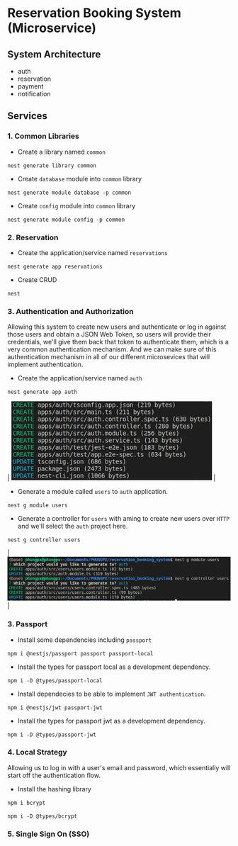# Reservation Booking System (Microservice)

## System Architecture

- auth
- reservation
- payment
- notification

## Services

### 1. Common Libraries

- Create a library named `common`

```
nest generate library common
```

- Create `database` module into `common` library

```
nest generate module database -p common
```

- Create `config` module into `common` library

```
nest generate module config -p common
```

### 2. Reservation

- Create the application/service named `reservations`

```
nest generate app reservations
```

- Create CRUD

```
nest
```

### 3. Authentication and Authorization

Allowing this system to create new users and authenticate or log in against those users and obtain a JSON Web Token, so users will provide their credentials, we'll give them back that token to authenticate them, which is a very common authentication mechanism. And we can make sure of this authentication mechanism in all of our different microsevices that will implement authentication.

- Create the application/service named `auth`

```
nest generate app auth
```

| ![alt text](./figures/nest_generate_app_auth.png?raw=true) |

- Generate a module called `users` to `auth` application.

```
nest g module users
```

- Generate a controller for `users` with aming to create new users over `HTTP` and we'll select the `auth` project here.

```
nest g controller users
```

| ![alt text](./figures/users_module_and_controllers.png?raw=true) |

### 3. Passport

- Install some dependencies including `passport`

```
npm i @nestjs/passport passport passport-local
```

- Install the types for passport local as a development dependency.

```
npm i -D @types/passport-local
```

- Install dependecies to be able to implement `JWT authentication`.

```
npm i @nestjs/jwt passport-jwt
```

- Install the types for passport jwt as a development dependency.

```
npm i -D @types/passport-jwt
```

### 4. Local Strategy

Allowing us to log in with a user's email and password, which essentially will start off the authentication flow.

- Install the hashing library

```
npm i bcrypt
```

```
npm i -D @types/bcrypt
```

### 5. Single Sign On (SSO)
